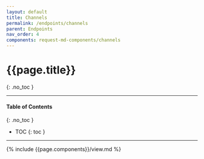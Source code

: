 ```yaml
---
layout: default
title: Channels
permalink: /endpoints/channels
parent: Endpoints
nav_order: 4
components: request-md-components/channels
---
```


# {{page.title}}
{: .no_toc }

---

#### Table of Contents
{: .no_toc }

- TOC
{: toc }

---

{% include {{page.components}}/view.md %}
